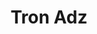 ---
id: 0
image: './image0.jpg'
title: "Tron Adz"
category: ""
categoryde: ""
link: "https://tron-adz.com/?r=4962"
---